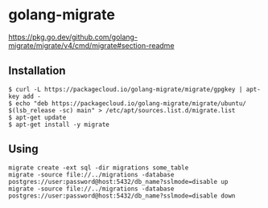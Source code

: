 # golang-migrate

https://pkg.go.dev/github.com/golang-migrate/migrate/v4/cmd/migrate#section-readme

## Installation

```
$ curl -L https://packagecloud.io/golang-migrate/migrate/gpgkey | apt-key add -
$ echo "deb https://packagecloud.io/golang-migrate/migrate/ubuntu/ $(lsb_release -sc) main" > /etc/apt/sources.list.d/migrate.list
$ apt-get update
$ apt-get install -y migrate
```


## Using
```
migrate create -ext sql -dir migrations some_table
migrate -source file://../migrations -database postgres://user:password@host:5432/db_name?sslmode=disable up
migrate -source file://../migrations -database postgres://user:password@host:5432/db_name?sslmode=disable down
```